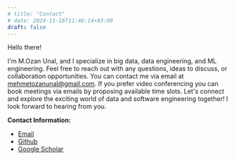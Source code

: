 ```yaml
---
# title: "Contact"
# date: 2024-11-16T11:46:14+03:00
draft: false
---
```


Hello there!

I'm M.Ozan Unal, and I specialize in big data, data engineering, and ML
engineering. Feel free to reach out with any questions, ideas to discuss, or
collaboration opportunities. You can contact me via email at
[mehmetozanunal@gmail.com](mailto:mehmetozanunal@gmail.com). If you prefer video
conferencing you can book meetings via emails by proposing available time slots.
Let's connect and explore the exciting world of data and software engineering
together! I look forward to hearing from you.

**Contact Information:**

- [Email](mailto:mehmetozanunal@gmail.com)
- [Github](https://github.com/mozanunal)
- [Google Scholar](https://scholar.google.com/citations?user=u_HbXUUAAAAJ&hl=en)
